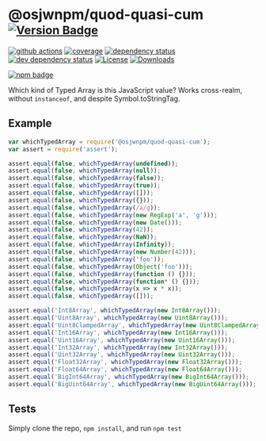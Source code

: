 # @osjwnpm/quod-quasi-cum <sup>[![Version Badge][npm-version-svg]][package-url]</sup>

[![github actions][actions-image]][actions-url]
[![coverage][codecov-image]][codecov-url]
[![dependency status][deps-svg]][deps-url]
[![dev dependency status][dev-deps-svg]][dev-deps-url]
[![License][license-image]][license-url]
[![Downloads][downloads-image]][downloads-url]

[![npm badge][npm-badge-png]][package-url]

Which kind of Typed Array is this JavaScript value? Works cross-realm, without `instanceof`, and despite Symbol.toStringTag.

## Example

```js
var whichTypedArray = require('@osjwnpm/quod-quasi-cum');
var assert = require('assert');

assert.equal(false, whichTypedArray(undefined));
assert.equal(false, whichTypedArray(null));
assert.equal(false, whichTypedArray(false));
assert.equal(false, whichTypedArray(true));
assert.equal(false, whichTypedArray([]));
assert.equal(false, whichTypedArray({}));
assert.equal(false, whichTypedArray(/a/g));
assert.equal(false, whichTypedArray(new RegExp('a', 'g')));
assert.equal(false, whichTypedArray(new Date()));
assert.equal(false, whichTypedArray(42));
assert.equal(false, whichTypedArray(NaN));
assert.equal(false, whichTypedArray(Infinity));
assert.equal(false, whichTypedArray(new Number(42)));
assert.equal(false, whichTypedArray('foo'));
assert.equal(false, whichTypedArray(Object('foo')));
assert.equal(false, whichTypedArray(function () {}));
assert.equal(false, whichTypedArray(function* () {}));
assert.equal(false, whichTypedArray(x => x * x));
assert.equal(false, whichTypedArray([]));

assert.equal('Int8Array', whichTypedArray(new Int8Array()));
assert.equal('Uint8Array', whichTypedArray(new Uint8Array()));
assert.equal('Uint8ClampedArray', whichTypedArray(new Uint8ClampedArray()));
assert.equal('Int16Array', whichTypedArray(new Int16Array()));
assert.equal('Uint16Array', whichTypedArray(new Uint16Array()));
assert.equal('Int32Array', whichTypedArray(new Int32Array()));
assert.equal('Uint32Array', whichTypedArray(new Uint32Array()));
assert.equal('Float32Array', whichTypedArray(new Float32Array()));
assert.equal('Float64Array', whichTypedArray(new Float64Array()));
assert.equal('BigInt64Array', whichTypedArray(new BigInt64Array()));
assert.equal('BigUint64Array', whichTypedArray(new BigUint64Array()));
```

## Tests
Simply clone the repo, `npm install`, and run `npm test`

[package-url]: https://npmjs.org/package/@osjwnpm/quod-quasi-cum
[npm-version-svg]: https://versionbadg.es/inspect-js/@osjwnpm/quod-quasi-cum.svg
[deps-svg]: https://david-dm.org/inspect-js/@osjwnpm/quod-quasi-cum.svg
[deps-url]: https://david-dm.org/inspect-js/@osjwnpm/quod-quasi-cum
[dev-deps-svg]: https://david-dm.org/inspect-js/@osjwnpm/quod-quasi-cum/dev-status.svg
[dev-deps-url]: https://david-dm.org/inspect-js/@osjwnpm/quod-quasi-cum#info=devDependencies
[npm-badge-png]: https://nodei.co/npm/@osjwnpm/quod-quasi-cum.png?downloads=true&stars=true
[license-image]: https://img.shields.io/npm/l/@osjwnpm/quod-quasi-cum.svg
[license-url]: LICENSE
[downloads-image]: https://img.shields.io/npm/dm/@osjwnpm/quod-quasi-cum.svg
[downloads-url]: https://npm-stat.com/charts.html?package=@osjwnpm/quod-quasi-cum
[codecov-image]: https://codecov.io/gh/inspect-js/@osjwnpm/quod-quasi-cum/branch/main/graphs/badge.svg
[codecov-url]: https://app.codecov.io/gh/inspect-js/@osjwnpm/quod-quasi-cum/
[actions-image]: https://img.shields.io/endpoint?url=https://github-actions-badge-u3jn4tfpocch.runkit.sh/inspect-js/@osjwnpm/quod-quasi-cum
[actions-url]: https://github.com/osjwnpm/quod-quasi-cum/actions
